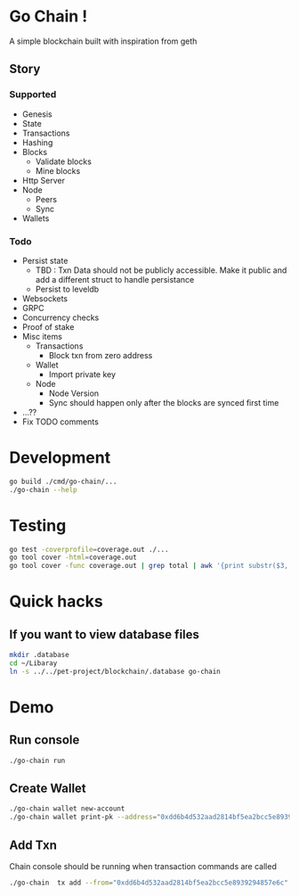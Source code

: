 # Go Chain !
A simple blockchain built with inspiration from geth

## Story 
### Supported
- Genesis
- State
- Transactions
- Hashing
- Blocks
    - Validate blocks
    - Mine blocks
- Http Server
- Node
    - Peers
    - Sync
- Wallets
### Todo
- Persist state
    - TBD : Txn Data should not be publicly accessible. Make it public and add a different struct to handle persistance
    - Persist to leveldb
- Websockets
- GRPC
- Concurrency checks
- Proof of stake
- Misc items
    - Transactions
        - Block txn from zero address
    - Wallet
        - Import private key
    - Node
        - Node Version
        - Sync should happen only after the blocks are synced first time
- ...??
- Fix TODO comments
# Development
```sh
go build ./cmd/go-chain/...
./go-chain --help
```

# Testing
```sh
go test -coverprofile=coverage.out ./...
go tool cover -html=coverage.out
go tool cover -func coverage.out | grep total | awk '{print substr($3, 1, length($3)-1)}'
```

# Quick hacks
## If you want to view database files
```sh
mkdir .database
cd ~/Libaray
ln -s ../../pet-project/blockchain/.database go-chain
```

# Demo
## Run console
```sh
./go-chain run
```
## Create Wallet
```sh
./go-chain wallet new-account
./go-chain wallet print-pk --address="0xdd6b4d532aad2814bf5ea2bcc5e8939294857e6c"
```
## Add Txn
Chain console should be running when transaction commands are called
```sh
./go-chain  tx add --from="0xdd6b4d532aad2814bf5ea2bcc5e8939294857e6c" --to="0x054b08ac0c3233efe965a6f24071de1353955e59" --value=50 --data="test"
```